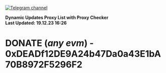[![Telegram channel](https://img.shields.io/endpoint?url=https://runkit.io/damiankrawczyk/telegram-badge/branches/master?url=https://t.me/n4z4v0d)](https://t.me/n4z4v0d) 

**Dynamic Updates Proxy List with Proxy Checker**  
**Last Updated: 19.12.23 16:26**

# DONATE (_any evm_) - 0xDEADf12DE9A24b47Da0a43E1bA70B8972F5296F2
